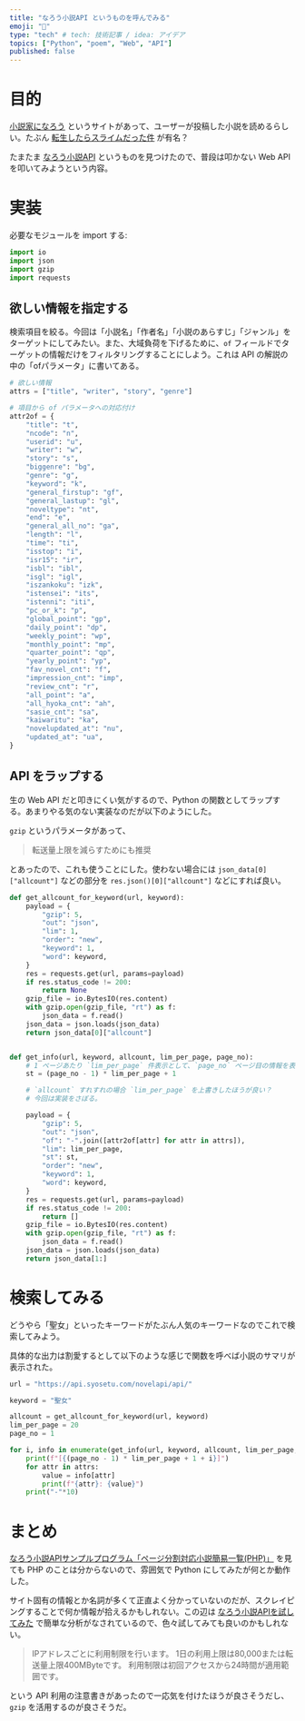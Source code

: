```yaml
---
title: "なろう小説API というものを呼んでみる"
emoji: "📖"
type: "tech" # tech: 技術記事 / idea: アイデア
topics: ["Python", "poem", "Web", "API"]
published: false
---
```


# 目的

[小説家になろう](https://syosetu.com/) というサイトがあって、ユーザーが投稿した小説を読めるらしい。たぶん [転生したらスライムだった件](https://ncode.syosetu.com/n6316bn/) が有名？

たまたま [なろう小説API](https://dev.syosetu.com/man/api/) というものを見つけたので、普段は叩かない Web API を叩いてみようという内容。

# 実装

必要なモジュールを import する:

```python
import io
import json
import gzip
import requests
```

## 欲しい情報を指定する

検索項目を絞る。今回は「小説名」「作者名」「小説のあらすじ」「ジャンル」をターゲットにしてみたい。また、大域負荷を下げるために、`of` フィールドでターゲットの情報だけをフィルタリングすることにしよう。これは API の解説の中の「ofパラメータ」に書いてある。

```python
# 欲しい情報
attrs = ["title", "writer", "story", "genre"]

# 項目から of パラメータへの対応付け
attr2of = {
    "title": "t",
    "ncode": "n",
    "userid": "u",
    "writer": "w",
    "story": "s",
    "biggenre": "bg",
    "genre": "g",
    "keyword": "k",
    "general_firstup": "gf",
    "general_lastup": "gl",
    "noveltype": "nt",
    "end": "e",
    "general_all_no": "ga",
    "length": "l",
    "time": "ti",
    "isstop": "i",
    "isr15": "ir",
    "isbl": "ibl",
    "isgl": "igl",
    "iszankoku": "izk",
    "istensei": "its",
    "istenni": "iti",
    "pc_or_k": "p",
    "global_point": "gp",
    "daily_point": "dp",
    "weekly_point": "wp",
    "monthly_point": "mp",
    "quarter_point": "qp",
    "yearly_point": "yp",
    "fav_novel_cnt": "f",
    "impression_cnt": "imp",
    "review_cnt": "r",
    "all_point": "a",
    "all_hyoka_cnt": "ah",
    "sasie_cnt": "sa",
    "kaiwaritu": "ka",
    "novelupdated_at": "nu",
    "updated_at": "ua",
}
```

## API をラップする

生の Web API だと叩きにくい気がするので、Python の関数としてラップする。あまりやる気のない実装なのだが以下のようにした。

`gzip` というパラメータがあって、

> 転送量上限を減らすためにも推奨

とあったので、これも使うことにした。使わない場合には `json_data[0]["allcount"]` などの部分を `res.json()[0]["allcount"]` などにすれば良い。

```python
def get_allcount_for_keyword(url, keyword):
    payload = {
        "gzip": 5,
        "out": "json",
        "lim": 1,
        "order": "new",
        "keyword": 1,
        "word": keyword,
    }
    res = requests.get(url, params=payload)
    if res.status_code != 200:
        return None
    gzip_file = io.BytesIO(res.content)
    with gzip.open(gzip_file, "rt") as f:
        json_data = f.read()
    json_data = json.loads(json_data)
    return json_data[0]["allcount"]


def get_info(url, keyword, allcount, lim_per_page, page_no):
    # 1 ページあたり `lim_per_page` 件表示として、`page_no` ページ目の情報を表示
    st = (page_no - 1) * lim_per_page + 1

    # `allcount` すれすれの場合 `lim_per_page` を上書きしたほうが良い？
    # 今回は実装をさぼる。

    payload = {
        "gzip": 5,
        "out": "json",
        "of": "-".join([attr2of[attr] for attr in attrs]),
        "lim": lim_per_page,
        "st": st,
        "order": "new",
        "keyword": 1,
        "word": keyword,
    }
    res = requests.get(url, params=payload)
    if res.status_code != 200:
        return []
    gzip_file = io.BytesIO(res.content)
    with gzip.open(gzip_file, "rt") as f:
        json_data = f.read()
    json_data = json.loads(json_data)
    return json_data[1:]
```

# 検索してみる

どうやら「聖女」といったキーワードがたぶん人気のキーワードなのでこれで検索してみよう。

具体的な出力は割愛するとして以下のような感じで関数を呼べば小説のサマリが表示された。

```python
url = "https://api.syosetu.com/novelapi/api/"

keyword = "聖女"

allcount = get_allcount_for_keyword(url, keyword)
lim_per_page = 20
page_no = 1

for i, info in enumerate(get_info(url, keyword, allcount, lim_per_page, page_no)):
    print(f"[{(page_no - 1) * lim_per_page + 1 + i}]")
    for attr in attrs:
        value = info[attr]
        print(f"{attr}: {value}")
    print("-"*10)
```

# まとめ

[なろう小説APIサンプルプログラム「ページ分割対応小説簡易一覧(PHP)」](https://dev.syosetu.com/man/sample02/) を見ても PHP のことは分からないので、雰囲気で Python にしてみたが何とか動作した。

サイト固有の情報とか名詞が多くて正直よく分かっていないのだが、スクレイピングすることで何か情報が拾えるかもしれない。この辺は [なろう小説APIを試してみた](https://qiita.com/sola_wing529/items/bad361cdd0d11373b7be) で簡単な分析がなされているので、色々試してみても良いのかもしれない。

> IPアドレスごとに利用制限を行います。
> 1日の利用上限は80,000または転送量上限400MByteです。
> 利用制限は初回アクセスから24時間が適用範囲です。

という API 利用の注意書きがあったので一応気を付けたほうが良さそうだし、`gzip` を活用するのが良さそうだ。

